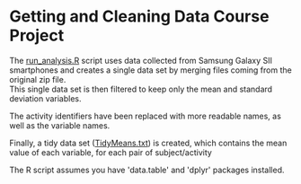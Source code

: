 # Getting and Cleaning Data Course Project

The [run_analysis.R](/run_analysis.R/) script uses data collected from Samsung Galaxy SII smartphones and creates a 
single data set by merging files coming from the original zip file.  
This single data set is then filtered to keep only the mean and standard deviation variables. 

The activity identifiers have been replaced with more readable names, as well as the variable names.

Finally, a tidy data set ([TidyMeans.txt](/TidyMeans.txt/)) is created, which contains the mean value of each variable, for each pair of subject/activity

The R script assumes you have 'data.table' and 'dplyr' packages installed.
